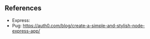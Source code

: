 ## References

- Express:
 - Pug: https://auth0.com/blog/create-a-simple-and-stylish-node-express-app/
